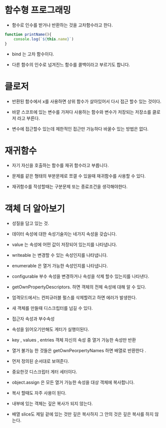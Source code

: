# 함수형 프로그래밍

- 함수로 인수를 받거나 반환하는 것을 고차함수라고 한다.

```js
function printName(){
    console.log(`${this.name}`)
}
```

- bind 는 고차 함수이다.

- 다른 함수의 인수로 넘겨진느 함수를 콜백이라고 부르기도 합니다.

# 클로저

- 반환된 함수에서 x를 사용하면 상위 함수가 살아있어서 다시 접근 할수 있는 것이다.

- 바깥 스코프에 있는 변수를 가져다 사용하는 함수와 변수가 저장되는 저장소를 클로저 라고 부른다.

- 변수에 접근할수 있는데 제한적인 접근만 가능하다 바꿀수 있는 방법은 없다.

# 재귀함수

- 자기 자신을 호출하는 함수를 재귀 함수라고 부릅니다.

- 문제를 같은 형태의 부분문제로 쪼갤 수 있을때 재귀함수를 사용할 수 있다.

- 재귀함수를 작성할때는 구분문제 또는 종료조건을 생각해야한다.

# 객체 더 알아보기

- 성질을 담고 있는 것.

- 데이터 속성에 대한 속성기술자는 네가지 속성을 갖습니다.

- value 는 속성에 어떤 값이 저장되어 있는지를 나타냅니다.

- writeable 는 변경할 수 있는 속성인지를 나타냅니다.

- enumerable 은 열거 가능한 속성인지를 나타냅니다.

- configurable 부수 속성을 변경하거나 속성을 삭제 할수 있는지를 나타낸다.

- getOwnPropertyDescriptors. 하면 객체의 전체 속성에 대해 알 수 있다.

- 엄격모드에서느 컨피규러블 펄스를 삭제할려고 하면 에러가 발생한다.

- 새 객체를 만들때 디스크립터를 넘길 수 있다.

- 접근자 속성과 부수속성

- 속성을 읽어오기만해도 게터가 실행이된다.

- key , values , entries 객체 자신의 속성 중 열거 가능한 속성만 반환

- 열거 불가능 한 것들은 getOwnPeorpertyNames 하면 배열로 반환한다 .

- 먼저 정의된 순서대로 보여준다.

- 중요한것 디스크립터 게터 세터이다.

- object.assign 은 모든 열거 가능한 속성을 대상 객체에 복사합니다.

- 복사 할때도 자주 사용이 된다.

- 내부에 있는 객체는 깊은 복사가 되지 않는다. 

- 배열 slice도 제일 겉에 있는 것만 깊은 복사하지 그 안의 것은 깊은 복사를 하지 않는다.


